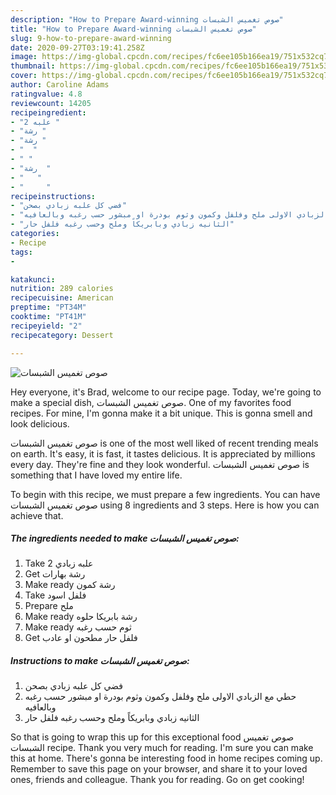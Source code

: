 ```yaml
---
description: "How to Prepare Award-winning صوص تغميس الشبسات"
title: "How to Prepare Award-winning صوص تغميس الشبسات"
slug: 9-how-to-prepare-award-winning
date: 2020-09-27T03:19:41.258Z
image: https://img-global.cpcdn.com/recipes/fc6ee105b166ea19/751x532cq70/الصورة-الرئيسية-لوصفةصوص-تغميس-الشبسات.jpg
thumbnail: https://img-global.cpcdn.com/recipes/fc6ee105b166ea19/751x532cq70/الصورة-الرئيسية-لوصفةصوص-تغميس-الشبسات.jpg
cover: https://img-global.cpcdn.com/recipes/fc6ee105b166ea19/751x532cq70/الصورة-الرئيسية-لوصفةصوص-تغميس-الشبسات.jpg
author: Caroline Adams
ratingvalue: 4.8
reviewcount: 14205
recipeingredient:
- "2 علبه "
- "رشة "
- "رشة "
- "  "
- " "
- "رشة  "
- "   "
- "     "
recipeinstructions:
- "فضي كل علبه زبادي بصحن"
- "حطي مع الزبادي الاولى ملح وفلفل وكمون وثوم بودرة او مبشور حسب رغبه وبالعافيه"
- "الثانيه زبادي وبابريكاً وملح وحسب رغبه فلفل حار"
categories:
- Recipe
tags:
- 

katakunci:  
nutrition: 289 calories
recipecuisine: American
preptime: "PT34M"
cooktime: "PT41M"
recipeyield: "2"
recipecategory: Dessert

---
```



![صوص تغميس الشبسات](https://img-global.cpcdn.com/recipes/fc6ee105b166ea19/751x532cq70/الصورة-الرئيسية-لوصفةصوص-تغميس-الشبسات.jpg)

Hey everyone, it's Brad, welcome to our recipe page. Today, we're going to make a special dish, صوص تغميس الشبسات. One of my favorites food recipes. For mine, I'm gonna make it a bit unique. This is gonna smell and look delicious.

صوص تغميس الشبسات is one of the most well liked of recent trending meals on earth. It's easy, it is fast, it tastes delicious. It is appreciated by millions every day. They're fine and they look wonderful. صوص تغميس الشبسات is something that I have loved my entire life.




To begin with this recipe, we must prepare a few ingredients. You can have صوص تغميس الشبسات using 8 ingredients and 3 steps. Here is how you can achieve that.

<!--inarticleads1-->

##### The ingredients needed to make صوص تغميس الشبسات:

1. Take 2 علبه زبادي
1. Get رشة بهارات
1. Make ready رشة كمون
1. Take  فلفل اسود
1. Prepare  ملح
1. Make ready رشة بابريكا حلوه
1. Make ready  ثوم حسب رغبه
1. Get  فلفل حار مطحون او عادب




<!--inarticleads2-->

##### Instructions to make صوص تغميس الشبسات:

1. فضي كل علبه زبادي بصحن
1. حطي مع الزبادي الاولى ملح وفلفل وكمون وثوم بودرة او مبشور حسب رغبه وبالعافيه
1. الثانيه زبادي وبابريكاً وملح وحسب رغبه فلفل حار




So that is going to wrap this up for this exceptional food صوص تغميس الشبسات recipe. Thank you very much for reading. I'm sure you can make this at home. There's gonna be interesting food in home recipes coming up. Remember to save this page on your browser, and share it to your loved ones, friends and colleague. Thank you for reading. Go on get cooking!
